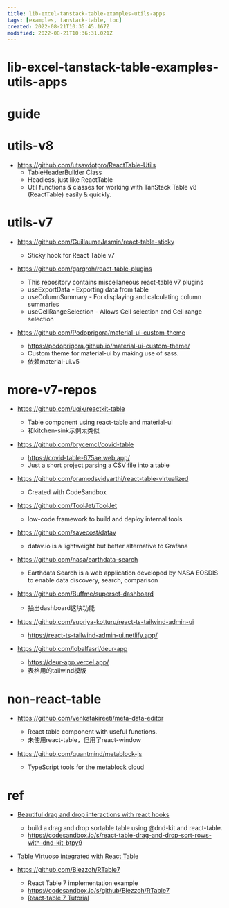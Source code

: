 ```yaml
---
title: lib-excel-tanstack-table-examples-utils-apps
tags: [examples, tanstack-table, toc]
created: 2022-08-21T10:35:45.167Z
modified: 2022-08-21T10:36:31.021Z
---
```


# lib-excel-tanstack-table-examples-utils-apps

# guide

# utils-v8
- https://github.com/utsavdotpro/ReactTable-Utils
  - TableHeaderBuilder Class
  - Headless, just like ReactTable
  - Util functions & classes for working with TanStack Table v8 (ReactTable) easily & quickly.
# utils-v7
- https://github.com/GuillaumeJasmin/react-table-sticky
  - Sticky hook for React Table v7

- https://github.com/gargroh/react-table-plugins
  - This repository contains miscellaneous react-table v7 plugins
  - useExportData - Exporting data from table
  - useColumnSummary - For displaying and calculating column summaries
  - useCellRangeSelection - Allows Cell selection and Cell range selection

- https://github.com/Podoprigora/material-ui-custom-theme
  - https://podoprigora.github.io/material-ui-custom-theme/
  - Custom theme for material-ui by making use of sass.
  - 依赖material-ui.v5
# more-v7-repos
- https://github.com/uqix/reactkit-table
  - Table component using react-table and material-ui
  - 和kitchen-sink示例太类似

- https://github.com/brycemcl/covid-table
  - https://covid-table-675ae.web.app/
  - Just a short project parsing a CSV file into a table

- https://github.com/pramodsvidyarthi/react-table-virtualized
  - Created with CodeSandbox

- https://github.com/ToolJet/ToolJet
  - low-code framework to build and deploy internal tools

- https://github.com/savecost/datav
  - datav.io is a lightweight but better alternative to Grafana
- https://github.com/nasa/earthdata-search
  - Earthdata Search is a web application developed by NASA EOSDIS to enable data discovery, search, comparison

- https://github.com/Buffme/superset-dashboard
  - 抽出dashboard这块功能

- https://github.com/supriya-kotturu/react-ts-tailwind-admin-ui
  - https://react-ts-tailwind-admin-ui.netlify.app/
- https://github.com/iqbalfasri/deur-app
  - https://deur-app.vercel.app/
  - 表格用的tailwind模版
# non-react-table
- https://github.com/venkatakireeti/meta-data-editor
  - React table component with useful functions.
  - 未使用react-table，但用了react-window

- https://github.com/quantmind/metablock-js
  - TypeScript tools for the metablock cloud
# ref
- [Beautiful drag and drop interactions with react hooks](https://dev.to/griffadev/beautiful-drag-and-drop-interactions-with-react-hooks-4obo)
  - build a drag and drop sortable table using @dnd-kit and react-table.
  - https://codesandbox.io/s/react-table-drag-and-drop-sort-rows-with-dnd-kit-btpy9

- [Table Virtuoso integrated with React Table](https://virtuoso.dev/react-table-integration/)

- https://github.com/Blezzoh/RTable7
  - React Table 7 implementation example
  - https://codesandbox.io/s/github/Blezzoh/RTable7
  - [React-table 7 Tutorial](https://medium.com/@blaiseiradukunda/react-table-7-tutorial-3d8ba6ac8b16)
